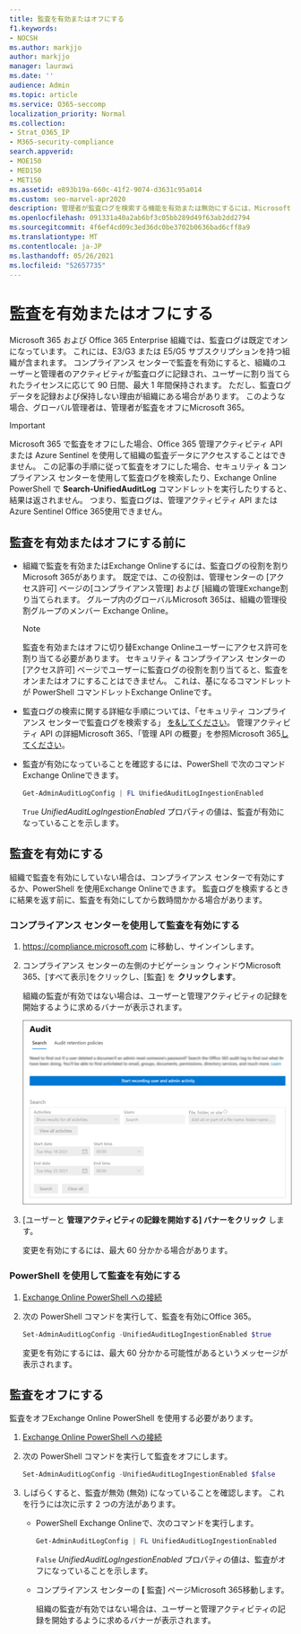 ```yaml
---
title: 監査を有効またはオフにする
f1.keywords:
- NOCSH
ms.author: markjjo
author: markjjo
manager: laurawi
ms.date: ''
audience: Admin
ms.topic: article
ms.service: O365-seccomp
localization_priority: Normal
ms.collection:
- Strat_O365_IP
- M365-security-compliance
search.appverid:
- MOE150
- MED150
- MET150
ms.assetid: e893b19a-660c-41f2-9074-d3631c95a014
ms.custom: seo-marvel-apr2020
description: 管理者が監査ログを検索する機能を有効または無効にするには、Microsoft 365 コンプライアンス センターで監査ログ検索機能を有効または無効にする方法を示します。
ms.openlocfilehash: 091331a40a2ab6bf3c05bb289d49f63ab2dd2794
ms.sourcegitcommit: 4f6ef4cd09c3ed36dc0be3702b0636bad6cff8a9
ms.translationtype: MT
ms.contentlocale: ja-JP
ms.lasthandoff: 05/26/2021
ms.locfileid: "52657735"
---
```

# <a name="turn-auditing-on-or-off"></a>監査を有効またはオフにする

Microsoft 365 および Office 365 Enterprise 組織では、監査ログは既定でオンになっています。 これには、E3/G3 または E5/G5 サブスクリプションを持つ組織が含まれます。 コンプライアンス センターで監査を有効にすると、組織のユーザーと管理者のアクティビティが監査ログに記録され、ユーザーに割り当てられたライセンスに応じて 90 日間、最大 1 年間保持されます。 ただし、監査ログ データを記録および保持しない理由が組織にある場合があります。 このような場合、グローバル管理者は、管理者が監査をオフにMicrosoft 365。

> [!IMPORTANT]
> Microsoft 365 で監査をオフにした場合、Office 365 管理アクティビティ API または Azure Sentinel を使用して組織の監査データにアクセスすることはできません。 この記事の手順に従って監査をオフにした場合、セキュリティ & コンプライアンス センターを使用して監査ログを検索したり、Exchange Online PowerShell で **Search-UnifiedAuditLog** コマンドレットを実行したりすると、結果は返されません。 つまり、監査ログは、管理アクティビティ API または Azure Sentinel Office 365使用できません。
  
## <a name="before-you-turn-auditing-on-or-off"></a>監査を有効またはオフにする前に

- 組織で監査を有効またはExchange Onlineするには、監査ログの役割を割りMicrosoft 365があります。 既定では、この役割は、管理センターの [アクセス許可] ページの[コンプライアンス管理] および [組織の管理Exchange割り当てられます。 グループ内のグローバルMicrosoft 365は、組織の管理役割グループのメンバー Exchange Online。 

    > [!NOTE]
    > 監査を有効またはオフに切り替Exchange Onlineユーザーにアクセス許可を割り当てる必要があります。 セキュリティ & コンプライアンス センターの [アクセス許可] ページでユーザーに監査ログの役割を割り当てると、監査をオンまたはオフにすることはできません。 これは、基になるコマンドレットが PowerShell コマンドレットExchange Onlineです。 

- 監査ログの検索に関する詳細な手順については、「セキュリティ コンプライアンス センターで監査ログを検索する」 [を&してください](search-the-audit-log-in-security-and-compliance.md)。 管理アクティビティ API の詳細Microsoft 365、「管理 API の概要」を参照Microsoft 365[してください](/office/office-365-management-api/get-started-with-office-365-management-apis)。

- 監査が有効になっていることを確認するには、PowerShell で次のコマンドExchange Onlineできます。

    ```powershell
    Get-AdminAuditLogConfig | FL UnifiedAuditLogIngestionEnabled
    ```

    `True` _UnifiedAuditLogIngestionEnabled_ プロパティの値は、監査が有効になっていることを示します。 

## <a name="turn-on-auditing"></a>監査を有効にする

組織で監査を有効にしていない場合は、コンプライアンス センターで有効にするか、PowerShell を使用Exchange Onlineできます。 監査ログを検索するときに結果を返す前に、監査を有効にしてから数時間かかる場合があります。
  
### <a name="use-the-compliance-center-to-turn-on-auditing"></a>コンプライアンス センターを使用して監査を有効にする

1. <https://compliance.microsoft.com> に移動し、サインインします。

2. コンプライアンス センターの左側のナビゲーション ウィンドウMicrosoft 365、[すべて表示]をクリックし、[監査] を **クリックします**。

   組織の監査が有効ではない場合は、ユーザーと管理アクティビティの記録を開始するように求めるバナーが表示されます。

   ![[監査] ページのバナー](../media/39a9d35f-88d0-4bbe-a962-0be2f838e2bf.png)

3. [ユーザーと **管理アクティビティの記録を開始する] バナーをクリック** します。

   変更を有効にするには、最大 60 分かかる場合があります。

### <a name="use-powershell-to-turn-on-auditing"></a>PowerShell を使用して監査を有効にする

1. [Exchange Online PowerShell への接続](/powershell/exchange/connect-to-exchange-online-powershell)

2. 次の PowerShell コマンドを実行して、監査を有効にOffice 365。

    ```powershell
    Set-AdminAuditLogConfig -UnifiedAuditLogIngestionEnabled $true
    ```

    変更を有効にするには、最大 60 分かかる可能性があるというメッセージが表示されます。
  
## <a name="turn-off-auditing"></a>監査をオフにする

監査をオフExchange Online PowerShell を使用する必要があります。
  
1. [Exchange Online PowerShell への接続](/powershell/exchange/connect-to-exchange-online-powershell)

2. 次の PowerShell コマンドを実行して監査をオフにします。

    ```powershell
    Set-AdminAuditLogConfig -UnifiedAuditLogIngestionEnabled $false
    ```

3. しばらくすると、監査が無効 (無効) になっていることを確認します。 これを行うには次に示す 2 つの方法があります。

    - PowerShell Exchange Onlineで、次のコマンドを実行します。

      ```powershell
      Get-AdminAuditLogConfig | FL UnifiedAuditLogIngestionEnabled
      ```

      `False` _UnifiedAuditLogIngestionEnabled_ プロパティの値は、監査がオフになっていることを示します。

    - コンプライアンス センターの **[** 監査] ページMicrosoft 365移動します。

      組織の監査が有効ではない場合は、ユーザーと管理アクティビティの記録を開始するように求めるバナーが表示されます。
